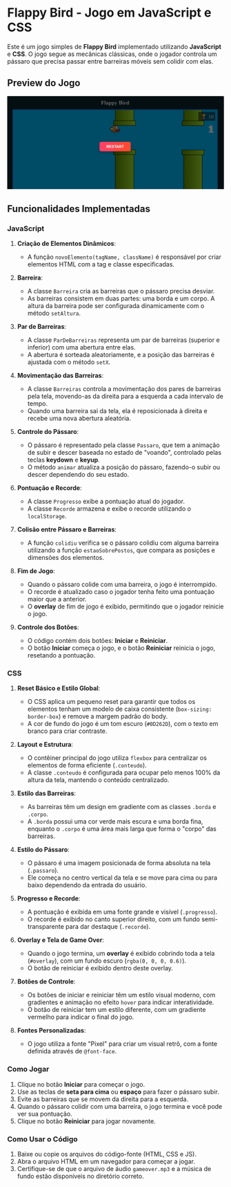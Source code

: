 # Flappy Bird - Jogo em JavaScript e CSS

Este é um jogo simples de **Flappy Bird** implementado utilizando **JavaScript** e **CSS**. O jogo segue as mecânicas clássicas, onde o jogador controla um pássaro que precisa passar entre barreiras móveis sem colidir com elas.


## Preview do Jogo

![Preview do Jogo](./imagens/jogo.png)

## Funcionalidades Implementadas

### JavaScript

1. **Criação de Elementos Dinâmicos**:
   - A função `novoElemento(tagName, className)` é responsável por criar elementos HTML com a tag e classe especificadas.

2. **Barreira**:
   - A classe `Barreira` cria as barreiras que o pássaro precisa desviar.
   - As barreiras consistem em duas partes: uma borda e um corpo. A altura da barreira pode ser configurada dinamicamente com o método `setAltura`.

3. **Par de Barreiras**:
   - A classe `ParDeBarreiras` representa um par de barreiras (superior e inferior) com uma abertura entre elas.
   - A abertura é sorteada aleatoriamente, e a posição das barreiras é ajustada com o método `setX`.

4. **Movimentação das Barreiras**:
   - A classe `Barreiras` controla a movimentação dos pares de barreiras pela tela, movendo-as da direita para a esquerda a cada intervalo de tempo.
   - Quando uma barreira sai da tela, ela é reposicionada à direita e recebe uma nova abertura aleatória.

5. **Controle do Pássaro**:
   - O pássaro é representado pela classe `Passaro`, que tem a animação de subir e descer baseada no estado de "voando", controlado pelas teclas **keydown** e **keyup**.
   - O método `animar` atualiza a posição do pássaro, fazendo-o subir ou descer dependendo do seu estado.

6. **Pontuação e Recorde**:
   - A classe `Progresso` exibe a pontuação atual do jogador.
   - A classe `Recorde` armazena e exibe o recorde utilizando o `localStorage`.

7. **Colisão entre Pássaro e Barreiras**:
   - A função `colidiu` verifica se o pássaro colidiu com alguma barreira utilizando a função `estaoSobrePostos`, que compara as posições e dimensões dos elementos.

8. **Fim de Jogo**:
   - Quando o pássaro colide com uma barreira, o jogo é interrompido.
   - O recorde é atualizado caso o jogador tenha feito uma pontuação maior que a anterior.
   - O **overlay** de fim de jogo é exibido, permitindo que o jogador reinicie o jogo.

9. **Controle dos Botões**:
   - O código contém dois botões: **Iniciar** e **Reiniciar**. 
   - O botão **Iniciar** começa o jogo, e o botão **Reiniciar** reinicia o jogo, resetando a pontuação.

### CSS

1. **Reset Básico e Estilo Global**:
   - O CSS aplica um pequeno reset para garantir que todos os elementos tenham um modelo de caixa consistente (`box-sizing: border-box`) e remove a margem padrão do body.
   - A cor de fundo do jogo é um tom escuro (`#0D262D`), com o texto em branco para criar contraste.

2. **Layout e Estrutura**:
   - O contêiner principal do jogo utiliza `flexbox` para centralizar os elementos de forma eficiente (`.conteudo`).
   - A classe `.conteudo` é configurada para ocupar pelo menos 100% da altura da tela, mantendo o conteúdo centralizado.

3. **Estilo das Barreiras**:
   - As barreiras têm um design em gradiente com as classes `.borda` e `.corpo`.
   - A `.borda` possui uma cor verde mais escura e uma borda fina, enquanto o `.corpo` é uma área mais larga que forma o "corpo" das barreiras.

4. **Estilo do Pássaro**:
   - O pássaro é uma imagem posicionada de forma absoluta na tela (`.passaro`).
   - Ele começa no centro vertical da tela e se move para cima ou para baixo dependendo da entrada do usuário.

5. **Progresso e Recorde**:
   - A pontuação é exibida em uma fonte grande e visível (`.progresso`).
   - O recorde é exibido no canto superior direito, com um fundo semi-transparente para dar destaque (`.recorde`).

6. **Overlay e Tela de Game Over**:
   - Quando o jogo termina, um **overlay** é exibido cobrindo toda a tela (`#overlay`), com um fundo escuro (`rgba(0, 0, 0, 0.6)`).
   - O botão de reiniciar é exibido dentro deste overlay.

7. **Botões de Controle**:
   - Os botões de iniciar e reiniciar têm um estilo visual moderno, com gradientes e animação no efeito `hover` para indicar interatividade.
   - O botão de reiniciar tem um estilo diferente, com um gradiente vermelho para indicar o final do jogo.

8. **Fontes Personalizadas**:
   - O jogo utiliza a fonte "Pixel" para criar um visual retrô, com a fonte definida através de `@font-face`.

### Como Jogar

1. Clique no botão **Iniciar** para começar o jogo.
2. Use as teclas de **seta para cima** ou **espaço** para fazer o pássaro subir.
3. Evite as barreiras que se movem da direita para a esquerda.
4. Quando o pássaro colidir com uma barreira, o jogo termina e você pode ver sua pontuação.
5. Clique no botão **Reiniciar** para jogar novamente.

### Como Usar o Código

1. Baixe ou copie os arquivos do código-fonte (HTML, CSS e JS).
2. Abra o arquivo HTML em um navegador para começar a jogar.
3. Certifique-se de que o arquivo de áudio `gameover.mp3` e a música de fundo estão disponíveis no diretório correto.




